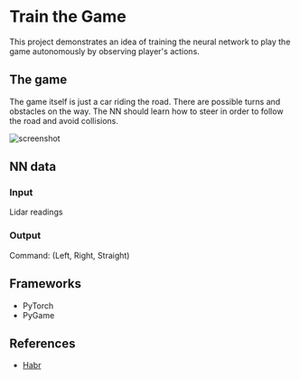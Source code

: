 # Train the Game

This project demonstrates an idea of training the neural network to play the game autonomously by observing player's actions.

## The game

The game itself is just a car riding the road. There are possible turns and obstacles on the way. The NN should learn how to steer in order to follow the road and avoid collisions.

![screenshot](https://habrastorage.org/webt/ax/eo/ls/axeolseo46nsnu_poxm6od3ouxs.png)

## NN data

### Input
Lidar readings

### Output
Command: (Left, Right, Straight)

## Frameworks
- PyTorch
- PyGame

## References

- [Habr](https://habr.com/ru/post/526872/)